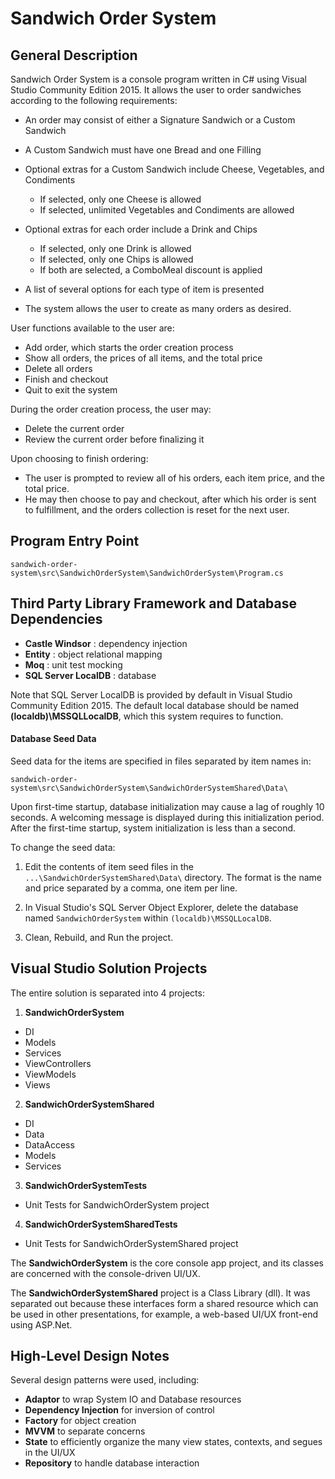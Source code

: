 Sandwich Order System
=====

General Description
-----

Sandwich Order System is a console program written in C# using Visual Studio Community Edition 2015.  It allows the user to order sandwiches according to the following requirements:

* An order may consist of either a Signature Sandwich or a Custom Sandwich

* A Custom Sandwich must have one Bread and one Filling
* Optional extras for a Custom Sandwich include Cheese, Vegetables, and Condiments
  * If selected, only one Cheese is allowed
  * If selected, unlimited Vegetables and Condiments are allowed

* Optional extras for each order include a Drink and Chips
  * If selected, only one Drink is allowed
  * If selected, only one Chips is allowed
  * If both are selected, a ComboMeal discount is applied

* A list of several options for each type of item is presented

* The system allows the user to create as many orders as desired.

User functions available to the user are:

* Add order, which starts the order creation process
* Show all orders, the prices of all items, and the total price
* Delete all orders
* Finish and checkout
* Quit to exit the system

During the order creation process, the user may:

* Delete the current order
* Review the current order before finalizing it

Upon choosing to finish ordering:

* The user is prompted to review all of his orders, each item price, and the total price.  
* He may then choose to pay and checkout, after which his order is sent to fulfillment, and the orders collection is reset for the next user.

Program Entry Point
-----
```
sandwich-order-system\src\SandwichOrderSystem\SandwichOrderSystem\Program.cs
```

Third Party Library Framework and Database Dependencies
-----

* **Castle Windsor** : dependency injection
* **Entity** : object relational mapping
* **Moq** : unit test mocking
* **SQL Server LocalDB** : database

Note that SQL Server LocalDB is provided by default in Visual Studio Community Edition 2015.  The default local database should be named **(localdb)\MSSQLLocalDB**, which this system requires to function.

#### Database Seed Data

Seed data for the items are specified in files separated by item names in:
```
sandwich-order-system\src\SandwichOrderSystem\SandwichOrderSystemShared\Data\
```
Upon first-time startup, database initialization may cause a lag of roughly 10 seconds.  A welcoming message is displayed during this initialization period.  After the first-time startup, system initialization is less than a second.

To change the seed data:

1. Edit the contents of item seed files in the `...\SandwichOrderSystemShared\Data\` directory.  The format is the name and price separated by a comma, one item per line.

2. In Visual Studio's SQL Server Object Explorer, delete the database named `SandwichOrderSystem` within `(localdb)\MSSQLLocalDB`.

3. Clean, Rebuild, and Run the project.

Visual Studio Solution Projects
-----

The entire solution is separated into 4 projects:

1.  **SandwichOrderSystem**
* DI
* Models
* Services
* ViewControllers
* ViewModels
* Views
2.  **SandwichOrderSystemShared**
* DI
* Data
* DataAccess
* Models
* Services
3. **SandwichOrderSystemTests**
* Unit Tests for SandwichOrderSystem project
4.  **SandwichOrderSystemSharedTests**
* Unit Tests for SandwichOrderSystemShared project

The **SandwichOrderSystem** is the core console app project, and its classes are concerned with the console-driven UI/UX.

The **SandwichOrderSystemShared** project is a Class Library (dll).  It was separated out because these interfaces form a shared resource which can be used in other presentations, for example, a web-based UI/UX front-end using ASP.Net.

High-Level Design Notes
-----

Several design patterns were used, including:

* **Adaptor** to wrap System IO and Database resources
* **Dependency Injection** for inversion of control
* **Factory** for object creation
* **MVVM** to separate concerns
* **State** to efficiently organize the many view states, contexts, and segues in the UI/UX
* **Repository** to handle database interaction

